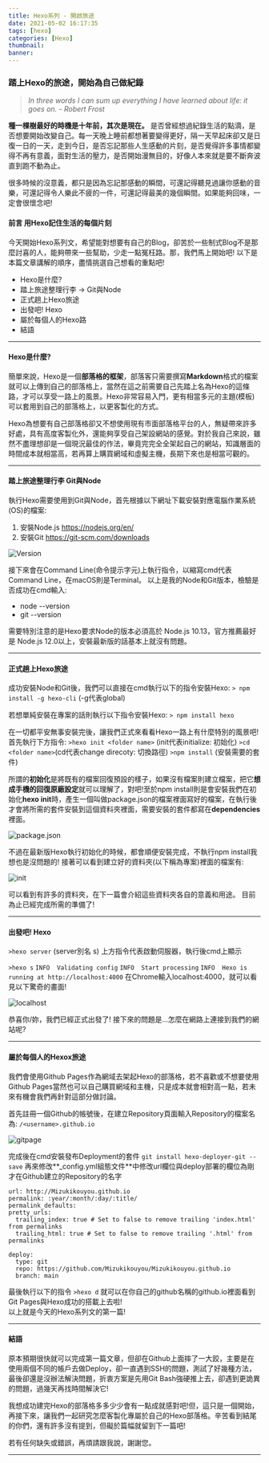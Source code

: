 ```yaml
---
title: Hexo系列 - 開啟旅途
date: 2021-05-02 16:17:35
tags: [hexo]
categories: [Hexo]
thumbnail:
banner:
---
```

### 踏上Hexo的旅途，開始為自己做紀錄 
  > *In three words I can sum up everything I have learned about life: it goes on.*
  > \- *Robert Frost*

**種一棵樹最好的時機是十年前，其次是現在。**
是否曾經想過紀錄生活的點滴，是否想要開始改變自己。每一天晚上睡前都想著要變得更好，隔一天早起床卻又是日復一日的一天，走到今日，是否忘記那些人生感動的片刻，是否覺得許多事情都變得不再有意義，面對生活的壓力，是否開始漫無目的，好像人本來就是要不斷奔波直到跑不動為止。

很多時候的沒意義，都只是因為忘記那感動的瞬間，可還記得聽見過讓你感動的音樂，可還記得令人樂此不疲的一件，可還記得最美的幾個瞬間。如果能夠回味，一定會很懷念吧!

#### 前言 用Hexo記住生活的每個片刻
今天開始Hexo系列文，希望能對想要有自己的Blog，卻苦於一些制式Blog不是那麼討喜的人，能夠帶來一些幫助，少走一點冤枉路。那，我們馬上開始吧!
以下是本篇文章講解的順序，盡情挑選自己想看的重點吧!
- Hexo是什麼?
- 踏上旅途整理行李 -> Git與Node
- 正式趟上Hexo旅途
- 出發吧! Hexo
- 屬於每個人的Hexo路
- 結語

***

#### Hexo是什麼?
簡單來說，Hexo是一個**部落格的框架**，部落客只需要撰寫**Markdown**格式的檔案就可以上傳到自己的部落格上，當然在這之前需要自己先踏上名為Hexo的這條路，才可以享受一路上的風景。Hexo非常容易入門，更有相當多元的主題(模板)可以套用到自己的部落格上，以更客製化的方式。

Hexo為想要有自己部落格卻又不想使用現有市面部落格平台的人，無疑帶來許多好處，具有高度客製化外，還能夠享受自己架設網站的感覺。對於我自己來說，雖然不盡理想卻是一個現況最佳的作法，畢竟完完全全架起自己的網站，知識層面的時間成本就相當高，若再算上購買網域和虛擬主機，長期下來也是相當可觀的。

***

#### 踏上旅途整理行李 Git與Node
執行Hexo需要使用到Git與Node，首先根據以下網址下載安裝對應電腦作業系統(OS)的檔案:
1.  安裝Node.js https://nodejs.org/en/
2.  安裝Git https://git-scm.com/downloads
   
![Version](https://i.imgur.com/NLE6I8P.jpg)

接下來會在Command Line(命令提示字元)上執行指令，以縮寫cmd代表Command Line，在macOS則是Terminal。
以上是我的Node和Git版本，檢驗是否成功在cmd輸入:
- node --version
- git --version


需要特別注意的是Hexo要求Node的版本必須高於 Node.js 10.13，官方推薦最好是 Node.js 12.0以上，安裝最新版的話基本上就沒有問題。

***

#### 正式趟上Hexo旅途
成功安裝Node和Git後，我們可以直接在cmd執行以下的指令安裝Hexo:
`> npm install -g hexo-cli` (-g代表global) 

若想單純安裝在專案的話則執行以下指令安裝Hexo:
`> npm install hexo`

在一切都平安無事安裝完後，讓我們正式來看看Hexo一路上有什麼特別的風景吧!
首先執行下方指令:
`>hexo init <folder name>` (init代表initialize: 初始化)
`>cd <folder name>`(cd代表change direcoty: 切換路徑)
`>npm install` (安裝需要的套件)

所謂的**初始化**是將既有的檔案回復預設的樣子，如果沒有檔案則建立檔案，把它**想成手機的回復原廠設定**就可以理解了，對吧!至於npm install則是會安裝我們在初始化**hexo init**時，產生一個叫做package.json的檔案裡面寫好的檔案，在執行後才會將所需的套件安裝到這個資料夾裡面，需要安裝的套件都寫在**dependencies**裡面。

![package.json](https://i.imgur.com/fH6vqTq.jpg)

不過在最新版Hexo執行初始化的時候，都會順便安裝完成，不執行npm install我想也是沒問題的!
接著可以看到建立好的資料夾(以下稱為專案)裡面的檔案有:

![init](https://i.imgur.com/koCqzQE.jpg)

可以看到有許多的資料夾，在下一篇會介紹這些資料夾各自的意義和用途。
目前為止已經完成所需的準備了!

***

#### 出發吧! Hexo
`>hexo server` (server別名 s)
上方指令代表啟動伺服器，執行後cmd上顯示

`>hexo s`
`INFO  Validating config`
`INFO  Start processing`
`INFO  Hexo is running at http://localhost:4000` 
在Chrome輸入localhost:4000，就可以看見以下驚奇的畫面!

![localhost](https://i.imgur.com/FNpSJNt.jpg)

恭喜你/妳，我們已經正式出發了!
接下來的問題是...怎麼在網路上連接到我們的網站呢?

***

#### 屬於每個人的Hexox旅途
我們會使用Github Pages作為網域去架起Hexo的部落格，若不喜歡或不想要使用Github Pages當然也可以自己購買網域和主機，只是成本就會相對高一點，若未來有機會我們再針對這部分做討論。

首先註冊一個Github的帳號後，在建立Repository頁面輸入Repository的檔案名為:
`/<username>.github.io`

![gitpage](https://i.imgur.com/TQemfg9.jpg)

完成後在cmd安裝發布Deployment的套件
`git install hexo-deployer-git --save`
再來修改**_config.yml組態文件**中修改url欄位與deploy部署的欄位為剛才在Github建立的Repository的名字
```
url: http://Mizukikouyou.github.io
permalink: :year/:month/:day/:title/
permalink_defaults:
pretty_urls:
  trailing_index: true # Set to false to remove trailing 'index.html' from permalinks
  trailing_html: true # Set to false to remove trailing '.html' from permalinks
```

```
deploy:
  type: git
  repo: https://github.com/Mizukikouyou/Mizukikouyou.github.io
  branch: main
```

最後執行以下的指令
`>hexo d`
就可以在你自己的github名稱的github.io裡面看到Git Pages與Hexo成功的搭載上去啦!\
以上就是今天的Hexo系列文的第一篇!

***

#### 結語
原本預期很快就可以完成第一篇文章，但卻在Github上面摔了一大跤，主要是在使用兩個不同的帳戶去做Deploy，卻一直遇到SSH的問題，測試了好幾種方法，最後卻還是沒辦法解決問題，折衷方案是先用Git Bash強硬推上去，卻遇到更詭異的問題，過幾天再找時間解決它!

我想成功建完Hexo的部落格多多少少會有一點成就感對吧!但，這只是一個開始，再接下來，讓我們一起研究怎麼客製化專屬於自己的Hexo部落格。辛苦看到結尾的你們，還有許多沒有提到，但礙於篇幅就留到下一篇吧!

若有任何缺失或錯誤，再煩請跟我說，謝謝您。

***